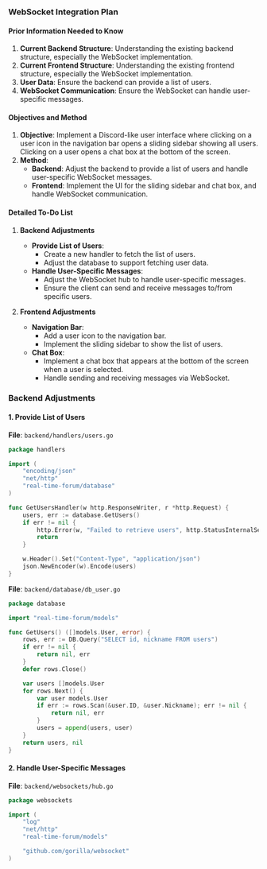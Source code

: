 ### WebSocket Integration Plan

#### Prior Information Needed to Know
1. **Current Backend Structure**: Understanding the existing backend structure, especially the WebSocket implementation.
2. **Current Frontend Structure**: Understanding the existing frontend structure, especially the WebSocket implementation.
3. **User Data**: Ensure the backend can provide a list of users.
4. **WebSocket Communication**: Ensure the WebSocket can handle user-specific messages.

#### Objectives and Method
1. **Objective**: Implement a Discord-like user interface where clicking on a user icon in the navigation bar opens a sliding sidebar showing all users. Clicking on a user opens a chat box at the bottom of the screen.
2. **Method**: 
   - **Backend**: Adjust the backend to provide a list of users and handle user-specific WebSocket messages.
   - **Frontend**: Implement the UI for the sliding sidebar and chat box, and handle WebSocket communication.

#### Detailed To-Do List

1. **Backend Adjustments**
   - **Provide List of Users**:
     - Create a new handler to fetch the list of users.
     - Adjust the database to support fetching user data.
   - **Handle User-Specific Messages**:
     - Adjust the WebSocket hub to handle user-specific messages.
     - Ensure the client can send and receive messages to/from specific users.

2. **Frontend Adjustments**
   - **Navigation Bar**:
     - Add a user icon to the navigation bar.
     - Implement the sliding sidebar to show the list of users.
   - **Chat Box**:
     - Implement a chat box that appears at the bottom of the screen when a user is selected.
     - Handle sending and receiving messages via WebSocket.

### Backend Adjustments

#### 1. Provide List of Users

**File**: `backend/handlers/users.go`
```go
package handlers

import (
	"encoding/json"
	"net/http"
	"real-time-forum/database"
)

func GetUsersHandler(w http.ResponseWriter, r *http.Request) {
	users, err := database.GetUsers()
	if err != nil {
		http.Error(w, "Failed to retrieve users", http.StatusInternalServerError)
		return
	}

	w.Header().Set("Content-Type", "application/json")
	json.NewEncoder(w).Encode(users)
}
```

**File**: `backend/database/db_user.go`
```go
package database

import "real-time-forum/models"

func GetUsers() ([]models.User, error) {
	rows, err := DB.Query("SELECT id, nickname FROM users")
	if err != nil {
		return nil, err
	}
	defer rows.Close()

	var users []models.User
	for rows.Next() {
		var user models.User
		if err := rows.Scan(&user.ID, &user.Nickname); err != nil {
			return nil, err
		}
		users = append(users, user)
	}
	return users, nil
}
```

#### 2. Handle User-Specific Messages

**File**: `backend/websockets/hub.go`
```go
package websockets

import (
	"log"
	"net/http"
	"real-time-forum/models"

	"github.com/gorilla/websocket"
)


